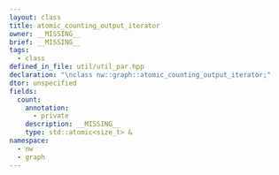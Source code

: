 ```yaml
---
layout: class
title: atomic_counting_output_iterator
owner: __MISSING__
brief: __MISSING__
tags:
  - class
defined_in_file: util/util_par.hpp
declaration: "\nclass nw::graph::atomic_counting_output_iterator;"
dtor: unspecified
fields:
  count:
    annotation:
      - private
    description: __MISSING__
    type: std::atomic<size_t> &
namespace:
  - nw
  - graph
---
```

